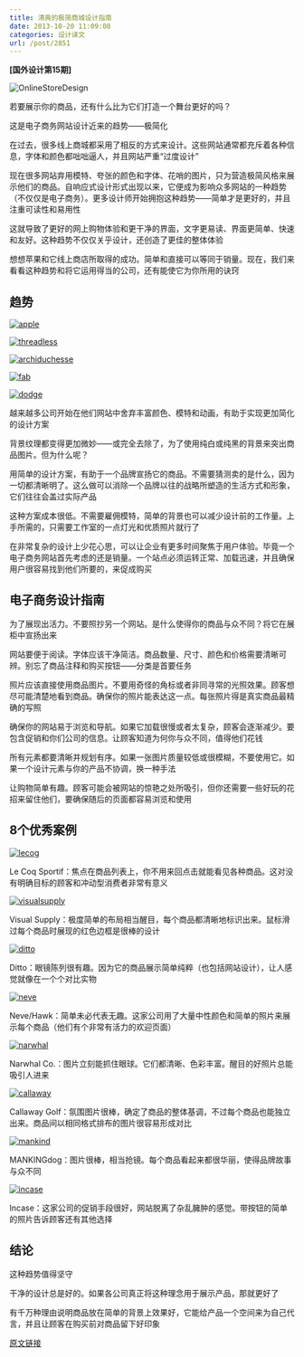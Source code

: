 ```yaml
---
title: 清爽的极简商城设计指南
date: 2013-10-20 11:09:08
categories: 设计译文
url: /post/2851
---
```


**[国外设计第15期]**

![OnlineStoreDesign](http://codropspz.tympanus.netdna-cdn.com/codrops/wp-content/uploads/2012/12/OnlineStoreDesign.jpg)

若要展示你的商品，还有什么比为它们打造一个舞台更好的吗？

这是电子商务网站设计近来的趋势——极简化

在过去，很多线上商城都采用了相反的方式来设计。这些网站通常都充斥着各种信息，字体和颜色都咄咄逼人，并且网站严重“过度设计”

现在很多网站弃用模特、夸张的颜色和字体、花哨的图片，只为营造极简风格来展示他们的商品。自响应式设计形式出现以来，它便成为影响众多网站的一种趋势（不仅仅是电子商务）。更多设计师开始拥抱这种趋势——简单才是更好的，并且注重可读性和易用性

这就导致了更好的网上购物体验和更干净的界面，文字更易读、界面更简单、快速和友好。这种趋势不仅仅关乎设计，还创造了更佳的整体体验

想想苹果和它线上商店所取得的成功。简单和直接可以等同于销量。现在，我们来看看这种趋势和将它运用得当的公司，还有能使它为你所用的诀窍

## 趋势

[![](http://codropspz.tympanus.netdna-cdn.com/codrops/wp-content/uploads/2012/12/apple.jpg "apple")](http://store.apple.com/us)

[![](http://codropspz.tympanus.netdna-cdn.com/codrops/wp-content/uploads/2012/12/threadless.jpg "threadless")](http://beta.threadless.com/)

[![](http://codropspz.tympanus.netdna-cdn.com/codrops/wp-content/uploads/2012/12/archiduchesse.jpg "archiduchesse")](http://www.archiduchesse.com/)

[![](http://codropspz.tympanus.netdna-cdn.com/codrops/wp-content/uploads/2012/12/fab.jpg "fab")](http://tympanus.net/codrops/?attachment_id=13061)

[![](http://codropspz.tympanus.netdna-cdn.com/codrops/wp-content/uploads/2012/12/dodge.jpg "dodge")](http://www.dodgeandburn.com/)

越来越多公司开始在他们网站中舍弃丰富颜色、模特和动画，有助于实现更加简化的设计方案

背景纹理都变得更加微妙——或完全去除了，为了使用纯白或纯黑的背景来突出商品图片。但为什么呢？

用简单的设计方案，有助于一个品牌宣扬它的商品。不需要猜测卖的是什么，因为一切都清晰明了。这么做可以消除一个品牌以往的战略所塑造的生活方式和形象，它们往往会盖过实际产品

这种方案成本很低。不需要雇佣模特，简单的背景也可以减少设计前的工作量。上手所需的，只需要工作室的一点灯光和优质照片就行了

在非常复杂的设计上少花心思，可以让企业有更多时间聚焦于用户体验。毕竟一个电子商务网站首先考虑的还是销量。一个站点必须运转正常、加载迅速，并且确保用户很容易找到他们所要的，来促成购买

## 电子商务设计指南

为了展现出活力。不要照抄另一个网站。是什么使得你的商品与众不同？将它在展柜中宣扬出来

网站要便于阅读。字体应该干净简洁。商品数量、尺寸、颜色和价格需要清晰可辨。别忘了商品注释和购买按钮——分类是首要任务

照片应该直接使用商品图片。不要用奇怪的角标或者非同寻常的光照效果。顾客想尽可能清楚地看到商品。确保你的照片能表达这一点。每张照片得是真实商品最精确的写照

确保你的网站易于浏览和导航。如果它加载很慢或者太复杂，顾客会逐渐减少。要包含促销和你们公司的信息。让顾客知道为何你与众不同，值得他们花钱

所有元素都要清晰并规划有序。如果一张图片质量较低或很模糊，不要使用它。如果一个设计元素与你的产品不协调，换一种手法

让购物简单有趣。顾客可能会被网站的惊艳之处所吸引，但你还需要一些好玩的花招来留住他们，要确保随后的页面都容易浏览和使用

## 8个优秀案例

[![](http://codropspz.tympanus.netdna-cdn.com/codrops/wp-content/uploads/2012/12/lecog.jpg "lecog")](http://www.lecoqsportif.com/uk-en/catalogue#/femme/all_categories/all_colors/)

Le Coq Sportif：焦点在商品列表上，你不用来回点击就能看见各种商品。这对没有明确目标的顾客和冲动型消费者非常有意义

[![](http://codropspz.tympanus.netdna-cdn.com/codrops/wp-content/uploads/2012/12/visualsupply.jpg "visualsupply")](http://visualsupply.co/store/)

Visual Supply：极度简单的布局相当醒目，每个商品都清晰地标识出来。鼠标滑过每个商品时展现的红色边框是很棒的设计

[![](http://codropspz.tympanus.netdna-cdn.com/codrops/wp-content/uploads/2012/12/ditto.jpg "ditto")](http://www.ditto.com/products/mens-optical?&amp;place=1-0)

Ditto：眼镜陈列很有趣。因为它的商品展示简单纯粹（也包括网站设计），让人感觉就像在一个个对比实物

[![](http://codropspz.tympanus.netdna-cdn.com/codrops/wp-content/uploads/2012/12/neve.jpg "neve")](http://www.neveandhawk.com/collections/boys)

Neve/Hawk：简单未必代表无趣。这家公司用了大量中性颜色和简单的照片来展示每个商品（他们有个非常有活力的欢迎页面）

[![](http://codropspz.tympanus.netdna-cdn.com/codrops/wp-content/uploads/2012/12/narwhal.jpg "narwhal")](http://narwhalcompany.com/)

Narwhal Co.：图片立刻能抓住眼球。它们都清晰、色彩丰富。醒目的好照片总能吸引人进来

[![](http://codropspz.tympanus.netdna-cdn.com/codrops/wp-content/uploads/2012/12/callaway.jpg "callaway")](http://shop.callawaygolf.com/bags-cart/bags-cart,default,sc.html)

Callaway Golf：氛围图片很棒，确定了商品的整体基调，不过每个商品也能独立出来。商品间以相同格式排布的图片很容易形成对比

[![](http://codropspz.tympanus.netdna-cdn.com/codrops/wp-content/uploads/2012/12/mankind.jpg "mankind")](http://mankinddog.com/)

MANKINGdog：图片很棒，相当抢镜。每个商品看起来都很华丽，使得品牌故事与众不同

[![](http://codropspz.tympanus.netdna-cdn.com/codrops/wp-content/uploads/2012/12/incase.jpg "incase")](http://goincase.com/products/category/iPhone+5)

Incase：这家公司的促销手段很好，网站脱离了杂乱臃肿的感觉。带按钮的简单的照片告诉顾客还有其他选择

## 结论

这种趋势值得坚守

干净的设计总是好的。如果各公司真正将这种理念用于展示产品，那就更好了

有千万种理由说明商品放在简单的背景上效果好，它能给产品一个空间来为自己代言，并且让顾客在购买前对商品留下好印象

[原文链接](http://tympanus.net/codrops/2012/12/26/tips-for-a-clean-and-minimal-online-store-design/)